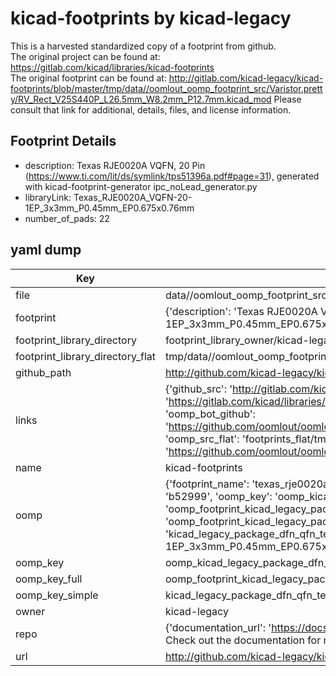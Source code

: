 # kicad-footprints by kicad-legacy  
This is a harvested standardized copy of a footprint from github.  
The original project can be found at:  
https://gitlab.com/kicad/libraries/kicad-footprints  
The original footprint can be found at:
http://gitlab.com/kicad-legacy/kicad-footprints/blob/master/tmp/data//oomlout_oomp_footprint_src/Varistor.pretty/RV_Rect_V25S440P_L26.5mm_W8.2mm_P12.7mm.kicad_mod
Please consult that link for additional, details, files, and license information.  
## Footprint Details
* description: Texas RJE0020A VQFN, 20 Pin (https://www.ti.com/lit/ds/symlink/tps51396a.pdf#page=31), generated with kicad-footprint-generator ipc_noLead_generator.py  
* libraryLink: Texas_RJE0020A_VQFN-20-1EP_3x3mm_P0.45mm_EP0.675x0.76mm  
* number_of_pads: 22  
## yaml dump  
| Key | Value |  
| --- | --- |  
| file | data//oomlout_oomp_footprint_src/kicad-footprints/Package_DFN_QFN.pretty/Texas_RJE0020A_VQFN-20-1EP_3x3mm_P0.45mm_EP0.675x0.76mm.kicad_mod |  
| footprint | {'description': 'Texas RJE0020A VQFN, 20 Pin (https://www.ti.com/lit/ds/symlink/tps51396a.pdf#page=31), generated with kicad-footprint-generator ipc_noLead_generator.py', 'libraryLink': 'Texas_RJE0020A_VQFN-20-1EP_3x3mm_P0.45mm_EP0.675x0.76mm', 'number_of_pads': 22} |  
| footprint_library_directory | footprint_library_owner/kicad-legacy_kicad-footprints |  
| footprint_library_directory_flat | tmp/data//oomlout_oomp_footprint_src/footprints_flat/kicad_legacy_package_dfn_qfn_texas_rje0020a_vqfn_20_1ep_3x3mm_p0_45mm_ep0_675x0_76mm/working |  
| github_path | http://github.com/kicad-legacy/kicad-footprints/blob/master/tmp/data//oomlout_oomp_footprint_src/Package_DFN_QFN.pretty/Texas_RJE0020A_VQFN-20-1EP_3x3mm_P0.45mm_EP0.675x0.76mm.kicad_mod |  
| links | {'github_src': 'http://gitlab.com/kicad-legacy/kicad-footprints/blob/master/tmp/data//oomlout_oomp_footprint_src/Varistor.pretty/RV_Rect_V25S440P_L26.5mm_W8.2mm_P12.7mm.kicad_mod', 'github_src_repo': 'https://gitlab.com/kicad/libraries/kicad-footprints', 'oomp_bot': 'tmp/data//oomlout_oomp_footprint_src/footprints/kicad_legacy_package_dfn_qfn_texas_rje0020a_vqfn_20_1ep_3x3mm_p0_45mm_ep0_675x0_76mm/working', 'oomp_bot_github': 'https://github.com/oomlout/oomlout_oomp_footprint_bot/tree/main/tmp/data//oomlout_oomp_footprint_src/footprints/kicad_legacy_package_dfn_qfn_texas_rje0020a_vqfn_20_1ep_3x3mm_p0_45mm_ep0_675x0_76mm/working', 'oomp_src_flat': 'footprints_flat/tmp/data//oomlout_oomp_footprint_src/footprints_flat/kicad_legacy_package_dfn_qfn_texas_rje0020a_vqfn_20_1ep_3x3mm_p0_45mm_ep0_675x0_76mm/working', 'oomp_src_flat_github': 'https://github.com/oomlout/oomlout_oomp_footprint_src/tree/main/tmp/data//oomlout_oomp_footprint_src/footprints_flat/kicad_legacy_package_dfn_qfn_texas_rje0020a_vqfn_20_1ep_3x3mm_p0_45mm_ep0_675x0_76mm/working'} |  
| name | kicad-footprints |  
| oomp | {'footprint_name': 'texas_rje0020a_vqfn_20_1ep_3x3mm_p0_45mm_ep0_675x0_76mm', 'library_name': 'package_dfn_qfn', 'md5': 'b52999cc6635b497b0b37f9d8100183f', 'md5_10': 'b52999cc66', 'md5_5': 'b5299', 'md5_6': 'b52999', 'oomp_key': 'oomp_kicad_legacy_package_dfn_qfn_texas_rje0020a_vqfn_20_1ep_3x3mm_p0_45mm_ep0_675x0_76mm', 'oomp_key_extra': 'oomp_footprint_kicad_legacy_package_dfn_qfn_texas_rje0020a_vqfn_20_1ep_3x3mm_p0_45mm_ep0_675x0_76mm', 'oomp_key_full': 'oomp_footprint_kicad_legacy_package_dfn_qfn_texas_rje0020a_vqfn_20_1ep_3x3mm_p0_45mm_ep0_675x0_76mm_b52999', 'oomp_key_simple': 'kicad_legacy_package_dfn_qfn_texas_rje0020a_vqfn_20_1ep_3x3mm_p0_45mm_ep0_675x0_76mm', 'original_filename': 'data//oomlout_oomp_footprint_src/kicad-footprints/Package_DFN_QFN.pretty/Texas_RJE0020A_VQFN-20-1EP_3x3mm_P0.45mm_EP0.675x0.76mm.kicad_mod', 'owner_name': 'kicad_legacy'} |  
| oomp_key | oomp_kicad_legacy_package_dfn_qfn_texas_rje0020a_vqfn_20_1ep_3x3mm_p0_45mm_ep0_675x0_76mm |  
| oomp_key_full | oomp_footprint_kicad_legacy_package_dfn_qfn_texas_rje0020a_vqfn_20_1ep_3x3mm_p0_45mm_ep0_675x0_76mm |  
| oomp_key_simple | kicad_legacy_package_dfn_qfn_texas_rje0020a_vqfn_20_1ep_3x3mm_p0_45mm_ep0_675x0_76mm |  
| owner | kicad-legacy |  
| repo | {'documentation_url': 'https://docs.github.com/rest/overview/resources-in-the-rest-api#rate-limiting', 'message': "API rate limit exceeded for 84.66.142.224. (But here's the good news: Authenticated requests get a higher rate limit. Check out the documentation for more details.)"} |  
| url | http://github.com/kicad-legacy/kicad-footprints |  

